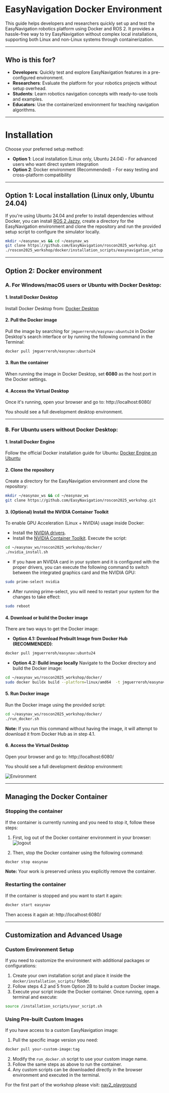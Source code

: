 # EasyNavigation Docker Environment
This guide helps developers and researchers quickly set up and test the EasyNavigation robotics platform using Docker and ROS 2. It provides a hassle-free way to try EasyNavigation without complex local installations, supporting both Linux and non-Linux systems through containerization.

---

## Who is this for?
 - **Developers**: Quickly test and explore EasyNavigation features in a pre-configured environment.
 - **Researchers**: Evaluate the platform for your robotics projects without setup overhead.
 - **Students**: Learn robotics navigation concepts with ready-to-use tools and examples.
 - **Educators**: Use the containerized environment for teaching navigation algorithms.

---
# Installation
Choose your preferred setup method:
- **Option 1**: Local installation (Linux only, Ubuntu 24.04) - For advanced users who want direct system integration
- **Option 2**: Docker environment (Recommended) - For easy testing and cross-platform compatibility
---


## Option 1: Local installation (Linux only, Ubuntu 24.04)
If you're using Ubuntu 24.04 and prefer to install dependencies without Docker, you can install [ROS 2 Jazzy](https://docs.ros.org/en/jazzy/index.html), create a directory for the EasyNavigation environment and clone the repository and run the provided setup script to configure the simulator locally.
```sh
mkdir ~/easynav_ws && cd ~/easynav_ws
git clone https://github.com/EasyNavigation/roscon2025_workshop.git
./roscon2025_workshop/docker/installation_scripts/easynavigation_setup.sh
```

---
## Option 2: Docker environment

### A. For Windows/macOS users or Ubuntu with Docker Desktop:

#### 1. Install Docker Desktop
Install Docker Desktop from: [Docker Desktop](https://www.docker.com/products/docker-desktop/)

#### 2. Pull the Docker image
Pull the image by searching for `jmguerreroh/easynav:ubuntu24` in Docker Desktop's search interface or by running the following command in the Terminal:
```bash
docker pull jmguerreroh/easynav:ubuntu24
```

#### 3. Run the container
When running the image in Docker Desktop, set **6080** as the host port in the Docker settings. 

#### 4. Access the Virtual Desktop
Once it's running, open your browser and go to: http://localhost:6080/

You should see a full development desktop environment.

---

### B. For Ubuntu users without Docker Desktop:

#### 1. Install Docker Engine
Follow the official Docker installation guide for Ubuntu: [Docker Engine on Ubuntu](https://docs.docker.com/engine/install/ubuntu/)

#### 2. Clone the repository
Create a directory for the EasyNavigation environment and clone the repository:
```sh
mkdir ~/easynav_ws && cd ~/easynav_ws
git clone https://github.com/EasyNavigation/roscon2025_workshop.git
```

#### 3. (Optional) Install the NVIDIA Container Toolkit
To enable GPU Acceleration (Linux + NVIDIA) usage inside Docker:
- Install the [NVIDIA drivers](https://ubuntu.com/server/docs/nvidia-drivers-installation).
- Install the [NVIDIA Container Toolkit](https://docs.nvidia.com/datacenter/cloud-native/container-toolkit/latest/install-guide.html). Execute the script:

```sh
cd ~/easynav_ws/roscon2025_workshop/docker/
./nvidia_install.sh
```

- If you have an NVIDIA card in your system and it is configured with the proper drivers, you can execute the following command to switch between the integrated graphics card and the NVIDIA GPU:
```sh 
sudo prime-select nvidia
``` 

- After running prime-select, you will need to restart your system for the changes to take effect:
```sh 
sudo reboot
``` 

#### 4. Download or build the Docker image
There are two ways to get the Docker image:
- **Option 4.1: Download Prebuilt Image from Docker Hub (RECOMMENDED)**:
```sh
docker pull jmguerreroh/easynav:ubuntu24
```

- **Option 4.2: Build image locally**
Navigate to the Docker directory and build the Docker image:
```sh
cd ~/easynav_ws/roscon2025_workshop/docker/
sudo docker buildx build --platform=linux/amd64  -t jmguerreroh/easynav:ubuntu24 -f Dockerfile .
```

#### 5. Run Docker image
Run the Docker image using the provided script:
```sh
cd ~/easynav_ws/roscon2025_workshop/docker/
./run_docker.sh
```

**Note:** If you run this command without having the image, it will attempt to download it from Docker Hub as in step 4.1.

#### 6. Access the Virtual Desktop
Open your browser and go to: http://localhost:6080/

You should see a full development desktop environment:

![Environment](images/environment.png)

---

## Managing the Docker Container

### Stopping the container
If the container is currently running and you need to stop it, follow these steps:

1. First, log out of the Docker container environment in your browser:
   ![logout](images/logout.png)

2. Then, stop the Docker container using the following command:
```sh
docker stop easynav
```

**Note:** Your work is preserved unless you explicitly remove the container.

### Restarting the container
If the container is stopped and you want to start it again:
```sh
docker start easynav
```

Then access it again at: http://localhost:6080/

---
## Customization and Advanced Usage

### Custom Environment Setup
If you need to customize the environment with additional packages or configurations:
1. Create your own installation script and place it inside the `docker/installation_scripts/` folder.
2. Follow steps 4.2 and 5 from Option 2B to build a custom Docker image.
3. Execute your script inside the Docker container. Once running, open a terminal and execute:

```sh
source /installation_scripts/your_script.sh
```

### Using Pre-built Custom Images
If you have access to a custom EasyNavigation image:
1. Pull the specific image version you need:
```sh
docker pull your-custom-image:tag
```
2. Modify the `run_docker.sh` script to use your custom image name.
3. Follow the same steps as above to run the container.
4. Any custom scripts can be downloaded directly in the browser environment and executed in the terminal.


For the first part of the workshop please visit:
[nav2_playground](nav2_playground/README.md)